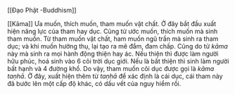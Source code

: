 [[Đạo Phật -Buddhism]]

[[Kāma]] Ưa muốn, thích muốn, tham muốn vật chất. Ở đây bắt đầu xuất hiện năng lực của tham hay dục. Cũng từ ước muốn, thích muốn mà sinh tham muốn. Từ tham muốn vật chất, ham muốn ngũ trần mà sinh ra tham dục; và khi muốn hưởng thụ, lại tạo ra mê đắm, đam chấp. Cũng do từ _kāma_ này mà sinh ra mọi hành động thiện hay ác. Nếu thiện thì được làm người hữu phúc, hoá sinh vào 6 cõi trời dục giới. Nếu là bất thiện thì sinh làm người bất hạnh và 4 đường khổ. Do vậy, tham muốn cõi dục được gọi là _kāma_ _taṇhā_. Ở đây, xuất hiện thêm từ _taṇhā_ để xác định là cái dục, cái tham này đã bước lên một cấp độ khác, có dấu vết của nguy hiểm rồi.